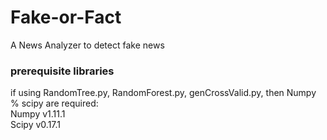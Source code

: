 # Fake-or-Fact
A News Analyzer to detect fake news

### prerequisite libraries  
if using RandomTree.py, RandomForest.py, genCrossValid.py, then Numpy % scipy are required:  
Numpy v1.11.1  
Scipy v0.17.1  

